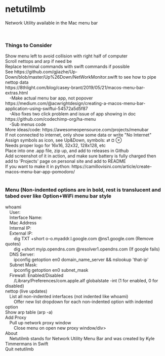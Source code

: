 # netutilmb
Network Utility available in the Mac menu bar

<br/>

### Things to Consider
<div>Show menu left to avoid collision with right half of computer</div>
<div>Scroll nettops and arp if need be</div>
<div>Replace terminal commands with swift commands if possible</div>
<div>See https://github.com/gjiazhe/Up-Down/blob/master/Up%26Down/NetWorkMonitor.swift to see how to pipe nettop data</div>
<div>https://8thlight.com/blog/casey-brant/2019/05/21/macos-menu-bar-extras.html</div>
<div>&ensp;&ensp;-Make actual menu bar app, not popover</div>
<div>https://medium.com/@acwrightdesign/creating-a-macos-menu-bar-application-using-swiftui-54572a5d5f87</div>
<div>&ensp;&ensp;-Also fixes two click problem and issue of app showing in doc</div>
<div>https://github.com/codechimp-org/ha-menu</div>
<div>&ensp;&ensp;-Sub menus code</div>
<div>More ideas/code: https://awesomeopensource.com/projects/menubar</div>
<div>If not connected to internet, only show some data or write "No Internet"</div>
<div>Assign symbols as icon, see Up&Down, symbols: ⇄ ¤ ⊗ </div>
<div>Needs proper logo for 16x16, 32x32, 128x128, etc</div>
<div>Place into one .app file, zip up, and add to releases in Github</div>
<div>Add screenshot of it in action, and make sure battery is fully charged then add to 'Projects' page on personal site and add to README</div>
<div>If you want to make it in python: https://camillovisini.com/article/create-macos-menu-bar-app-pomodoro/</div>

<br/>

### Menu (Non-indented options are in bold, rest is translucent and tabed over like Option+WiFi menu bar style
<div>whoami</div>
<div>&ensp;&ensp;User: </div>
<div>&ensp;&ensp;Interface Name: </div>
<div>&ensp;&ensp;Mac Address</div>
<div>&ensp;&ensp;Internal IP: </div>
<div>&ensp;&ensp;External IP: </div>
<div>&ensp;&ensp;&ensp;&ensp;dig TXT +short o-o.myaddr.l.google.com @ns1.google.com    (Remove quotes)</div>
<div>&ensp;&ensp;&ensp;&ensp;dig +short myip.opendns.com @resolver1.opendns.com    (If google fails)</div>
<div>&ensp;&ensp;DNS Server: </div>
<div>&ensp;&ensp;&ensp;&ensp;ipconfig getoption en0 domain_name_server  && nslookup 'that-ip'</div>
<div>&ensp;&ensp;Subnet Mask: </div>
<div>&ensp;&ensp;&ensp;&ensp;ipconfig getoption en0 subnet_mask</div>
<div>&ensp;&ensp;Firewall: Enabled/Disabled</div>
<div>&ensp;&ensp;&ensp;&ensp;/Library/Preferences/com.apple.alf globalstate -int    (1 for enabled, 0 for disabled)</div>
<div>nettop (live updates)</div>
<div>&ensp;&ensp;List all non-indented interfaces (not indented like whoami)</div>
<div>&ensp;&ensp;&ensp;&ensp;Offer new list dropdown for each non-indented option with indented option</div>
<div>Show arp table (arp -a)</div>
<div>Add Proxy</div>
<div>&ensp;&ensp;Pull up network proxy window</div>
<div>&ensp;&ensp;&ensp;&ensp;Close menu on open new proxy window/div>
<div>About</div>
<div>&ensp;&ensp;Netutilmb stands for Network Utility Menu Bar and was created by Kyle Timmermans in Swift</div>
<div>Quit netutilmb</div>
